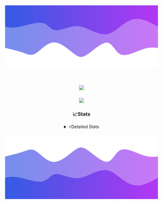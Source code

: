 ![Header](./header.png)
<div align="center">

<h1 align="center">
  <a href="https://git.io/typing-svg">
    <img src="https://readme-typing-svg.herokuapp.com/?lines=Hello,+There!+👋;This+is+chicho.;CEO+on+Hely+Development....;&center=true&size=25">
  </a>
</h1>
  
<p align="center">
  <img src="https://lanyard.cnrad.dev/api/852683595378196480" />
</p>

### 📈Stats
<details>
    <summary> ⚡Detailed Stats</summary>
    <br/>

<!--START_SECTION:waka-->
![Code Time](http://img.shields.io/badge/Code%20Time-423%20hrs%2053%20mins-blue)

![Profile Views](http://img.shields.io/badge/Profile%20Views-26-blue)

**🐱 My GitHub Data** 

> 📦 43.5 kB Used in GitHub's Storage 
 > 
> 🏆 30 Contributions in the Year 2023
 > 
> 🚫 Not Opted to Hire
 > 
> 📜 9 Public Repositories 
 > 
> 🔑 8 Private Repositories 
 > 
**I'm a Night 🦉** 

```text
🌞 Morning                17 commits          █░░░░░░░░░░░░░░░░░░░░░░░░   05.65 % 
🌆 Daytime                31 commits          ███░░░░░░░░░░░░░░░░░░░░░░   10.30 % 
🌃 Evening                147 commits         ████████████░░░░░░░░░░░░░   48.84 % 
🌙 Night                  106 commits         █████████░░░░░░░░░░░░░░░░   35.22 % 
```
📅 **I'm Most Productive on Tuesday** 

```text
Monday                   19 commits          ██░░░░░░░░░░░░░░░░░░░░░░░   06.31 % 
Tuesday                  69 commits          ██████░░░░░░░░░░░░░░░░░░░   22.92 % 
Wednesday                58 commits          █████░░░░░░░░░░░░░░░░░░░░   19.27 % 
Thursday                 37 commits          ███░░░░░░░░░░░░░░░░░░░░░░   12.29 % 
Friday                   36 commits          ███░░░░░░░░░░░░░░░░░░░░░░   11.96 % 
Saturday                 31 commits          ███░░░░░░░░░░░░░░░░░░░░░░   10.30 % 
Sunday                   51 commits          ████░░░░░░░░░░░░░░░░░░░░░   16.94 % 
```


📊 **This Week I Spent My Time On** 

```text
🕑︎ Time Zone: America/Argentina/Buenos_Aires

💬 Programming Languages: 
HTML                     5 hrs 57 mins       ███████████░░░░░░░░░░░░░░   42.16 % 
Python                   3 hrs 50 mins       ███████░░░░░░░░░░░░░░░░░░   27.15 % 
JavaScript               2 hrs 37 mins       █████░░░░░░░░░░░░░░░░░░░░   18.58 % 
Astro                    1 hr 30 mins        ███░░░░░░░░░░░░░░░░░░░░░░   10.71 % 
SCSS                     9 mins              ░░░░░░░░░░░░░░░░░░░░░░░░░   01.15 % 

🔥 Editors: 
VS Code                  14 hrs 9 mins       █████████████████████████   100.00 % 

🐱‍💻 Projects: 
Unknown Project          9 hrs 5 mins        ████████████████░░░░░░░░░   64.31 % 
astrodev                 2 hrs 53 mins       █████░░░░░░░░░░░░░░░░░░░░   20.38 % 
pagina-js                1 hr 30 mins        ███░░░░░░░░░░░░░░░░░░░░░░   10.62 % 
Coder                    38 mins             █░░░░░░░░░░░░░░░░░░░░░░░░   04.56 % 
ocean-backend-v2         1 min               ░░░░░░░░░░░░░░░░░░░░░░░░░   00.13 % 

💻 Operating System: 
Windows                  14 hrs 9 mins       █████████████████████████   100.00 % 
```

**I Mostly Code in JavaScript** 

```text
JavaScript               8 repos             ████████░░░░░░░░░░░░░░░░░   33.33 % 
CSS                      4 repos             ████░░░░░░░░░░░░░░░░░░░░░   16.67 % 
HTML                     3 repos             ███░░░░░░░░░░░░░░░░░░░░░░   12.50 % 
C#                       2 repos             ██░░░░░░░░░░░░░░░░░░░░░░░   08.33 % 
Batchfile                1 repo              █░░░░░░░░░░░░░░░░░░░░░░░░   04.17 % 
```




 Last Updated on 05/10/2023 06:16:38 UTC
<!--END_SECTION:waka-->
</details>

![Footer](./footer.png)

